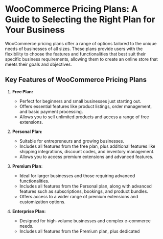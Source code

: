 # WooCommerce Pricing Plans: A Guide to Selecting the Right Plan for Your Business

WooCommerce pricing plans offer a range of options tailored to the unique needs of businesses of all sizes. These plans provide users with the flexibility to choose the features and functionalities that best suit their specific business requirements, allowing them to create an online store that meets their goals and objectives.

## Key Features of WooCommerce Pricing Plans

1. **Free Plan:**
   - Perfect for beginners and small businesses just starting out.
   - Offers essential features like product listings, order management, and basic payment processing.
   - Allows you to sell unlimited products and access a range of free extensions.

2. **Personal Plan:**
   - Suitable for entrepreneurs and growing businesses.
   - Includes all features from the free plan, plus additional features like shipping integrations, discount codes, and inventory management.
   - Allows you to access premium extensions and advanced features.

3. **Premium Plan:**
   - Ideal for larger businesses and those requiring advanced functionalities.
   - Includes all features from the Personal plan, along with advanced features such as subscriptions, bookings, and product bundles.
   - Offers access to a wider range of premium extensions and customization options.

4. **Enterprise Plan:**
   - Designed for high-volume businesses and complex e-commerce needs.
   - Includes all features from the Premium plan, plus dedicated
